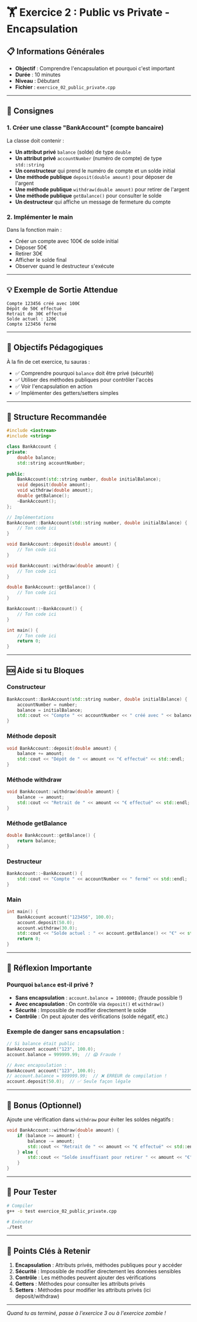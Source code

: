 # 🏋️ Exercice 2 : Public vs Private - Encapsulation

## 📋 Informations Générales
- **Objectif** : Comprendre l'encapsulation et pourquoi c'est important
- **Durée** : 10 minutes
- **Niveau** : Débutant
- **Fichier** : `exercice_02_public_private.cpp`

---

## 🎯 Consignes

### 1. Créer une classe "BankAccount" (compte bancaire)
La classe doit contenir :
- **Un attribut privé** `balance` (solde) de type `double`
- **Un attribut privé** `accountNumber` (numéro de compte) de type `std::string`
- **Un constructeur** qui prend le numéro de compte et un solde initial
- **Une méthode publique** `deposit(double amount)` pour déposer de l'argent
- **Une méthode publique** `withdraw(double amount)` pour retirer de l'argent
- **Une méthode publique** `getBalance()` pour consulter le solde
- **Un destructeur** qui affiche un message de fermeture du compte

### 2. Implémenter le main
Dans la fonction main :
- Créer un compte avec 100€ de solde initial
- Déposer 50€
- Retirer 30€
- Afficher le solde final
- Observer quand le destructeur s'exécute

---

## 💡 Exemple de Sortie Attendue

```
Compte 123456 créé avec 100€
Dépôt de 50€ effectué
Retrait de 30€ effectué
Solde actuel : 120€
Compte 123456 fermé
```

---

## 🎯 Objectifs Pédagogiques

À la fin de cet exercice, tu sauras :
- ✅ Comprendre pourquoi `balance` doit être privé (sécurité)
- ✅ Utiliser des méthodes publiques pour contrôler l'accès
- ✅ Voir l'encapsulation en action
- ✅ Implémenter des getters/setters simples

---

## 🔧 Structure Recommandée

```cpp
#include <iostream>
#include <string>

class BankAccount {
private:
    double balance;
    std::string accountNumber;
    
public:
    BankAccount(std::string number, double initialBalance);
    void deposit(double amount);
    void withdraw(double amount);
    double getBalance();
    ~BankAccount();
};

// Implémentations
BankAccount::BankAccount(std::string number, double initialBalance) {
    // Ton code ici
}

void BankAccount::deposit(double amount) {
    // Ton code ici
}

void BankAccount::withdraw(double amount) {
    // Ton code ici
}

double BankAccount::getBalance() {
    // Ton code ici
}

BankAccount::~BankAccount() {
    // Ton code ici
}

int main() {
    // Ton code ici
    return 0;
}
```

---

## 🆘 Aide si tu Bloques

### Constructeur
```cpp
BankAccount::BankAccount(std::string number, double initialBalance) {
    accountNumber = number;
    balance = initialBalance;
    std::cout << "Compte " << accountNumber << " créé avec " << balance << "€" << std::endl;
}
```

### Méthode deposit
```cpp
void BankAccount::deposit(double amount) {
    balance += amount;
    std::cout << "Dépôt de " << amount << "€ effectué" << std::endl;
}
```

### Méthode withdraw
```cpp
void BankAccount::withdraw(double amount) {
    balance -= amount;
    std::cout << "Retrait de " << amount << "€ effectué" << std::endl;
}
```

### Méthode getBalance
```cpp
double BankAccount::getBalance() {
    return balance;
}
```

### Destructeur
```cpp
BankAccount::~BankAccount() {
    std::cout << "Compte " << accountNumber << " fermé" << std::endl;
}
```

### Main
```cpp
int main() {
    BankAccount account("123456", 100.0);
    account.deposit(50.0);
    account.withdraw(30.0);
    std::cout << "Solde actuel : " << account.getBalance() << "€" << std::endl;
    return 0;
}
```

---

## 🤔 Réflexion Importante

### Pourquoi `balance` est-il privé ?
- **Sans encapsulation** : `account.balance = 1000000;` (fraude possible !)
- **Avec encapsulation** : On contrôle via `deposit()` et `withdraw()`
- **Sécurité** : Impossible de modifier directement le solde
- **Contrôle** : On peut ajouter des vérifications (solde négatif, etc.)

### Exemple de danger sans encapsulation :
```cpp
// Si balance était public :
BankAccount account("123", 100.0);
account.balance = 999999.99;  // 😱 Fraude !

// Avec encapsulation :
BankAccount account("123", 100.0);
// account.balance = 999999.99;  // ❌ ERREUR de compilation !
account.deposit(50.0);  // ✅ Seule façon légale
```

---

## 🎯 Bonus (Optionnel)

Ajoute une vérification dans `withdraw` pour éviter les soldes négatifs :

```cpp
void BankAccount::withdraw(double amount) {
    if (balance >= amount) {
        balance -= amount;
        std::cout << "Retrait de " << amount << "€ effectué" << std::endl;
    } else {
        std::cout << "Solde insuffisant pour retirer " << amount << "€" << std::endl;
    }
}
```

---

## 🚀 Pour Tester

```bash
# Compiler
g++ -o test exercice_02_public_private.cpp

# Exécuter
./test
```

---

## 🎯 Points Clés à Retenir

1. **Encapsulation** : Attributs privés, méthodes publiques pour y accéder
2. **Sécurité** : Impossible de modifier directement les données sensibles
3. **Contrôle** : Les méthodes peuvent ajouter des vérifications
4. **Getters** : Méthodes pour consulter les attributs privés
5. **Setters** : Méthodes pour modifier les attributs privés (ici deposit/withdraw)

---

*Quand tu as terminé, passe à l'exercice 3 ou à l'exercice zombie !* 